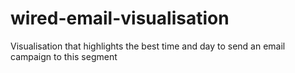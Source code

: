 # wired-email-visualisation
Visualisation that highlights the best time and day to send an email campaign to this segment
